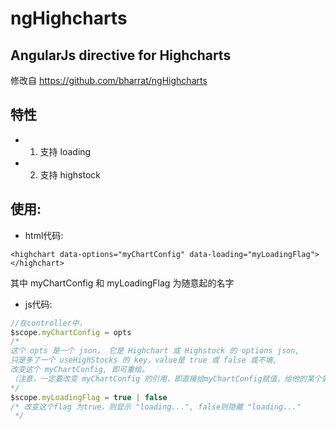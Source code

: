 # ngHighcharts

## AngularJs directive for Highcharts
修改自 https://github.com/bharrat/ngHighcharts
## 特性
* 1. 支持 loading
* 2. 支持 highstock

## 使用:
* html代码:
```html5
<highchart data-options="myChartConfig" data-loading="myLoadingFlag"></highchart>
```
其中 myChartConfig 和 myLoadingFlag 为随意起的名字

* js代码:
```js
//在controller中，
$scope.myChartConfig = opts
/*
这个 opts 是一个 json， 它是 Highchart 或 Highstock 的 options json,
只是多了一个 useHighStocks 的 key，value是 true 或 false 或不填,
改变这个 myChartConfig, 即可重绘。
（注意，一定要改变 myChartConfig 的引用，即直接给myChartConfig赋值，给他的某个属性赋值是不会引起变化的）。
*/
$scope.myLoadingFlag = true | false
/* 改变这个flag 为true，则显示 "loading...", false则隐藏 "loading..."
 */
```

